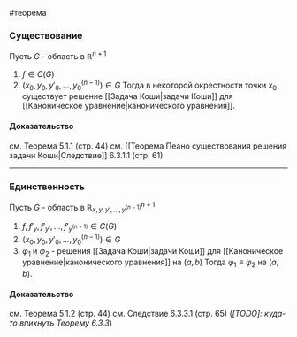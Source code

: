 #теорема
### Существование
Пусть $G$ - область в $\mathbb{R}^{n + 1}$
1. $f \in C(G)$
2. $(x_0, y_0, y'_0 , \dots, y^{(n - 1)}_0) \in G$
Тогда в некоторой окрестности точки $x_0$ существует решение [[Задача Коши|задачи Коши]] для [[Каноническое уравнение|канонического уравнения]].
#### Доказательство 
см. Теорема 5.1.1 (стр. 44)
см. [[Теорема Пеано существования решения задачи Коши|Следствие]] 6.3.1.1 (стр. 61)

---
### Единственность 
Пусть $G$ - область в $\mathbb{R}^{n + 1}_{x, y, y', \dots, y^{(n - 1)}}$
1. $f, f'_y, f'_{y'}, \dots, f'_{y^{(n - 1)}} \in C(G)$
2. $(x_0, y_0, y'_0 , \dots, y^{(n - 1)}_0) \in G$
3. $\varphi_1$ и $\varphi_2$ - решения [[Задача Коши|задачи Коши]] для [[Каноническое уравнение|канонического уравнения]] на $(a, b)$
Тогда $\varphi_1 \equiv \varphi_2$ на $(a, b)$.
#### Доказательство 
см. Теорема 5.1.2 (стр. 44)
см. Следствие 6.3.3.1 (стр. 65) (*[TODO]: куда-то впихнуть Теорему 6.3.3*)
